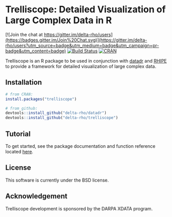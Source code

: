 # Trelliscope: Detailed Visualization of Large Complex Data in R

[![Join the chat at https://gitter.im/delta-rho/users](https://badges.gitter.im/Join%20Chat.svg)](https://gitter.im/delta-rho/users?utm_source=badge&utm_medium=badge&utm_campaign=pr-badge&utm_content=badge)
[![Build Status](https://travis-ci.org/delta-rho/trelliscope.svg?branch=master)](https://travis-ci.org/delta-rho/trelliscope)
[![CRAN](http://www.r-pkg.org/badges/version/trelliscope)](https://cran.r-project.org/package=trelliscope)

Trelliscope is an R package to be used in conjunction with [datadr](https://github.com/delta-rho/datadr) and [RHIPE](https://github.com/delta-rho/RHIPE) to provide a framework for detailed visualization of large complex data.

## Installation

```r
# from CRAN:
install.packages("trelliscope")

# from github:
devtools::install_github("delta-rho/datadr")
devtools::install_github("delta-rho/trelliscope")
```

## Tutorial

To get started, see the package documentation and function reference located [here](http://delta-rho.github.io/docs-trelliscope/).

## License

This software is currently under the BSD license.

## Acknowledgement

Trelliscope development is sponsored by the DARPA XDATA program.
